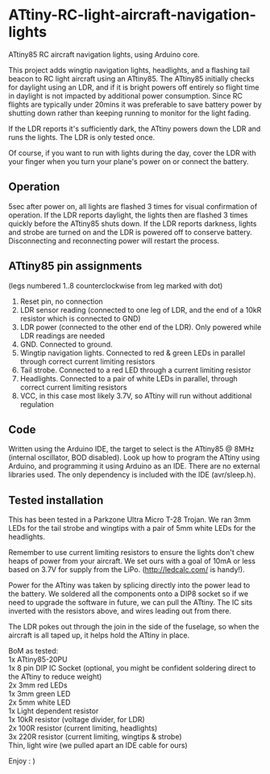 ATtiny-RC-light-aircraft-navigation-lights
==========================================

ATtiny85 RC aircraft navigation lights, using Arduino core.

This project adds wingtip navigation lights, headlights, and a flashing tail beacon to RC light aircraft using an ATtiny85.  The ATtiny85 initially checks for daylight using an LDR, and if it is bright powers off entirely so flight time in daylight is not impacted by additional power consumption.  Since RC flights are typically under 20mins it was preferable to save battery power by shutting down rather than keeping running to monitor for the light fading.

If the LDR reports it's sufficiently dark, the ATtiny powers down the LDR and runs the lights.  The LDR is only tested once.

Of course, if you want to run with lights during the day, cover the LDR with your finger when you turn your plane's power on or connect the battery.

Operation
---------
5sec after power on, all lights are flashed 3 times for visual confirmation of operation.  If the LDR reports daylight, the lights then are flashed 3 times quickly before the ATtiny85 shuts down.  If the LDR reports darkness, lights and strobe are turned on and the LDR is powered off to conserve battery.  Disconnecting and reconnecting power will restart the process.

ATtiny85 pin assignments 
------------------------
(legs numbered 1..8 counterclockwise from leg marked with dot)  
1. Reset pin, no connection
2. LDR sensor reading (connected to one leg of LDR, and the end of a 10kR resistor which is connected to GND)
3. LDR power (connected to the other end of the LDR). Only powered while LDR readings are needed
4. GND.  Connected to ground.
5. Wingtip navigation lights.  Connected to red & green LEDs in parallel through correct current limiting resistors
6. Tail strobe.  Connected to a red LED through a current limiting resistor
7. Headlights.  Connected to a pair of white LEDs in parallel, through correct current limiting resistors
8. VCC, in this case most likely 3.7V, so ATtiny will run without additional regulation

Code
----
Written using the Arduino IDE, the target to select is the ATtiny85 @ 8MHz (internal oscillator, BOD disabled).  Look up how to program the ATtiny using Arduino, and programming it using Arduino as an IDE.  There are no external libraries used.  The only dependency is included with the IDE (avr/sleep.h).

Tested installation
-------------------
This has been tested in a Parkzone Ultra Micro T-28 Trojan.  We ran 3mm LEDs for the tail strobe and wingtips with a pair of 5mm white LEDs for the headlights.

Remember to use current limiting resistors to ensure the lights don't chew heaps of power from your aircraft.  We set ours with a goal of 10mA or less based on 3.7V for supply from the LiPo.  (http://ledcalc.com/ is handy!).

Power for the ATtiny was taken by splicing directly into the power lead to the battery.  We soldered all the components onto a DIP8 socket so if we need to upgrade the software in future, we can pull the ATtiny.  The IC sits inverted with the resistors above, and wires leading out from there.

The LDR pokes out through the join in the side of the fuselage, so when the aircraft is all taped up, it helps hold the ATtiny in place.

BoM as tested:  
	1x ATtiny85-20PU  
	1x 8 pin DIP IC Socket (optional, you might be confident soldering direct to the ATtiny to reduce weight)  
	2x 3mm red LEDs  
	1x 3mm green LED  
	2x 5mm white LED  
	1x Light dependent resistor  
	1x 10kR resistor (voltage divider, for LDR)  
	2x 100R resistor (current limiting, headlights)  
	3x 220R resistor (current limiting, wingtips & strobe)  
	Thin, light wire (we pulled apart an IDE cable for ours)  
	
  
Enjoy : ) 